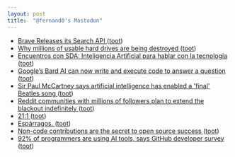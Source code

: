 ```yaml
---
layout: post
title:  "@fernand0's Mastodon"
---
```

*  [Brave Releases its Search API ](https://www.thurrott.com/cloud/web-browsers/283850/brave-releases-its-search-ap) ([toot](https://mastodon.social/@fernand0/110604862590846971))
*  [Why millions of usable hard drives are being destroyed ](https://www.bbc.com/news/business-6566953) ([toot](https://mastodon.social/@fernand0/110604685118301136))
*  [Encuentros con SDA: Inteligencia Artificial para hablar con la tecnología ](https://www.eventbrite.es/e/entradas-encuentros-con-sda-inteligencia-artificial-para-hablar-con-la-tecnologia-64527047034) ([toot](https://mastodon.social/@fernand0/110604349092175871))
*  [Google’s Bard AI can now write and execute code to answer a question ](https://arstechnica.com/google/2023/06/googles-bard-ai-can-now-write-and-execute-code-to-answer-a-question) ([toot](https://mastodon.social/@fernand0/110604104841682346))
*  [Sir Paul McCartney says artificial intelligence has enabled a 'final' Beatles song ](https://www.bbc.com/news/entertainment-arts-6588181) ([toot](https://mastodon.social/@fernand0/110603938035188378))
*  [Reddit communities with millions of followers plan to extend the blackout indefinitely ](https://www.theverge.com/2023/6/13/23759674/reddit-mods-blackout-protest-extended-indefinitel) ([toot](https://mastodon.social/@fernand0/110603704155916121))
*  [21:1 ](https://mastodon.social/@fernand0/110600780310466154) ([toot](https://mastodon.social/@fernand0/110600780310466154))
*  [Espárragos. ](https://avecesunafoto.wordpress.com/2023/06/24/esparragos-2) ([toot](https://mastodon.social/@fernand0/110600327068513698))
*  [Non-code contributions are the secret to open source success ](https://github.com/readme/featured/open-source-non-code-contribution) ([toot](https://mastodon.social/@fernand0/110600319725208698))
*  [92% of programmers are using AI tools, says GitHub developer survey ](https://www.zdnet.com/article/github-developer-survey-finds-92-of-programmers-using-ai-tools) ([toot](https://mastodon.social/@fernand0/110600128769057813))
